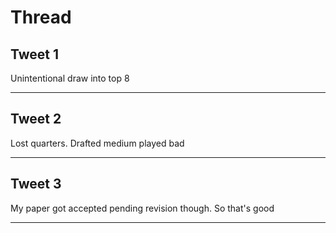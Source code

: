 # Thread

## Tweet 1

Unintentional draw into top 8

---

## Tweet 2

Lost quarters. Drafted medium played bad

---

## Tweet 3

My paper got accepted pending revision though. So that's good

---

